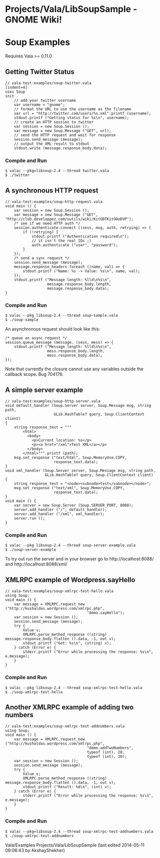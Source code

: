 # Projects/Vala/LibSoupSample - GNOME Wiki!

# Soup Examples

Requires Vala >= 0.11.0 

## Getting Twitter Status

```genie
// vala-test:examples/soup-twitter.vala
[indent=4]
uses Soup
init
    // add your twitter username
    var username = "gnome";
    // format the URL to use the username as the filename
    var url = "http://twitter.com/users/%s.xml".printf (username);
    stdout.printf ("Getting status for %s\n", username);
    // create an HTTP session to twitter
    var session = new Soup.Session ();
    var message = new Soup.Message ("GET", url);
    // send the HTTP request and wait for response
    session.send_message (message);
    // output the XML result to stdout 
    stdout.write (message.response_body.data);
```

### Compile and Run
```shell
$ valac --pkg=libsoup-2.4 --thread twitter.vala
$ ./twitter
```


## A synchronous HTTP request

```genie
// vala-test:examples/soup-http-request.vala
void main () {
    var session = new Soup.Session ();
    var message = new Soup.Message ("GET", "http://club.developpez.com/outils/wiki/KitODTKitOOoDVP");
    /* see if we need HTTP auth */
    session.authenticate.connect ((sess, msg, auth, retrying) => {
        if (!retrying) {
            stdout.printf ("Authentication required\n");
            // it isn't the real IDs ;)
            auth.authenticate ("user", "password");
        }
    });
    /* send a sync request */
    session.send_message (message);
    message.response_headers.foreach ((name, val) => {
        stdout.printf ("Name: %s -> Value: %s\n", name, val);
    });
    stdout.printf ("Message length: %lld\n%s\n",
                   message.response_body.length,
                   message.response_body.data);
}
```

### Compile and Run

```shell
$ valac --pkg libsoup-2.4 --thread soup-sample.vala
$ ./soup-sample
```

An asynchronous request should look like this:

```
/* queue an async request */
session.queue_message (message, (sess, mess) => {
    stdout.printf ("Message length: %lld\n%s\n",
                   mess.response_body.length,
                   mess.response_body.data);
});
```

Note that currently the closure cannot use any variables outside the callback
scope. Bug 704176.


## A simple server example

```genie
// vala-test:examples/soup-http-server.vala
void default_handler (Soup.Server server, Soup.Message msg, string path,
                      GLib.HashTable? query, Soup.ClientContext client)
{
    string response_text = """
        <html>
          <body>
            <p>Current location: %s</p>
            <p><a href="/xml">Test XML</a></p>
          </body>
        </html>""".printf (path);
    msg.set_response ("text/html", Soup.MemoryUse.COPY,
                      response_text.data);
}
void xml_handler (Soup.Server server, Soup.Message msg, string path,
                  GLib.HashTable? query, Soup.ClientContext client)
{
    string response_text = "<node><subnode>test</subnode></node>";
    msg.set_response ("text/xml", Soup.MemoryUse.COPY,
                      response_text.data);
}
void main () {
    var server = new Soup.Server (Soup.SERVER_PORT, 8088);
    server.add_handler ("/", default_handler);
    server.add_handler ("/xml", xml_handler);
    server.run ();
}
```

### Compile and Run

```shell
$ valac --pkg libsoup-2.4 --thread soup-server-example.vala
$ ./soup-server-example
```

To try out run the server and in your browser go to http://localhost:8088/ and
http://localhost:8088/xml/


## XMLRPC example of Wordpress.sayHello

```genie
// vala-test:examples/soup-xmlrpc-test-hello.vala
using Soup;
void main () {
    var message = XMLRPC.request_new ("http://kushaldas.wordpress.com/xmlrpc.php",
                                     "demo.sayHello");
    var session = new Session ();
    session.send_message (message);
    try {
        Value v;
        XMLRPC.parse_method_response ((string) message.response_body.flatten ().data, -1, out v);
        stdout.printf ("Got: %s\n", (string) v);
    } catch (Error e) {
        stderr.printf ("Error while processing the response: %s\n", e.message);
    }
}
```

### Compile and Run

```shell
$ valac --pkg libsoup-2.4 --thread soup-xmlrpc-test-hello.vala
$ ./soup-xmlrpc-test-hello
```


## Another XMLRPC example of adding two numbers

```genie
// vala-test:examples/soup-xmlrpc-test-addnumbers.vala
using Soup;
void main () {
    var message = XMLRPC.request_new ("http://kushaldas.wordpress.com/xmlrpc.php",
                                     "demo.addTwoNumbers",
                                     typeof (int), 20,
                                     typeof (int), 30);
    var session = new Session ();
    session.send_message (message);
    try {
        Value v;
        XMLRPC.parse_method_response ((string) message.response_body.flatten ().data, -1, out v);
        stdout.printf ("Result: %d\n", (int) v);
    } catch (Error e) {
        stderr.printf ("Error while processing the response: %s\n", e.message);
    }
}
```

### Compile and Run

```shell
$ valac --pkg=libsoup-2.4 --thread soup-xmlrpc-test-addnumbers.vala
$ ./soup-xmlrpc-test-addnumbers
```

Vala/Examples Projects/Vala/LibSoupSample
    (last edited 2014-05-11 09:06:43 by AkshayShekher)
